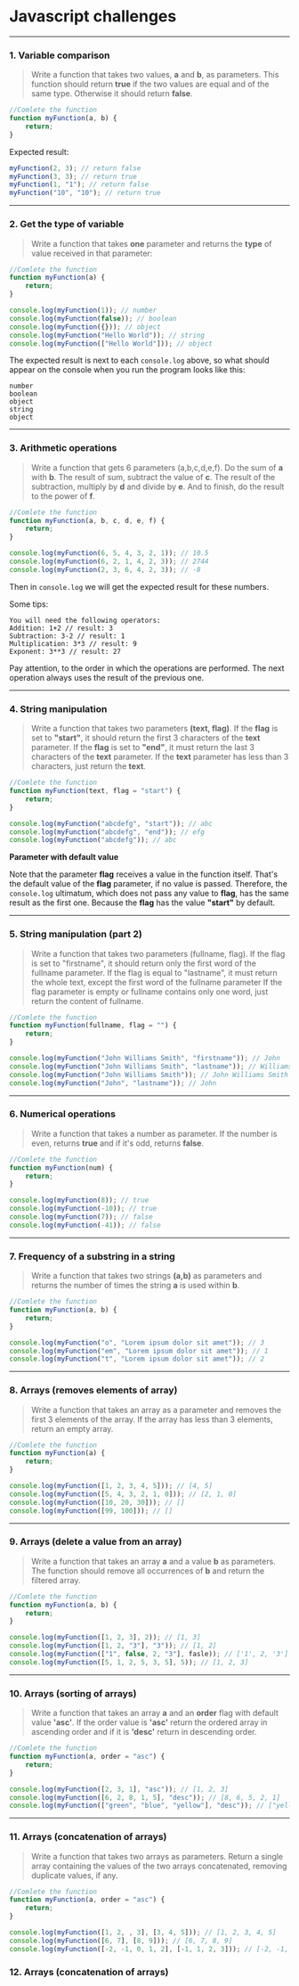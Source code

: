 # Javascript challenges

---

### 1. Variable comparison

> Write a function that takes two values, **a** and **b**, as parameters.
> This function should return **true** if the two values are equal and of the same type.
> Otherwise it should return **false**.

```javascript
//Comlete the function
function myFunction(a, b) {
    return;
}
```

Expected result:

```javascript
myFunction(2, 3); // return false
myFunction(3, 3); // return true
myFunction(1, "1"); // return false
myFunction("10", "10"); // return true
```

---

### 2. Get the type of variable

> Write a function that takes **one** parameter and returns the **type** of value received
> in that parameter:

```javascript
//Comlete the function
function myFunction(a) {
    return;
}

console.log(myFunction(1)); // number
console.log(myFunction(false)); // boolean
console.log(myFunction({})); // object
console.log(myFunction("Hello World")); // string
console.log(myFunction(["Hello World"])); // object
```

The expected result is next to each `console.log` above, so
what should appear on the console when you run the program looks like this:

```
number
boolean
object
string
object
```

---

### 3. Arithmetic operations

> Write a function that gets 6 parameters (a,b,c,d,e,f).
> Do the sum of **a** with **b**.
> The result of sum, subtract the value of **c**.
> The result of the subtraction, multiply by **d** and divide by **e**.
> And to finish, do the result to the power of **f**.

```javascript
//Comlete the function
function myFunction(a, b, c, d, e, f) {
    return;
}

console.log(myFunction(6, 5, 4, 3, 2, 1)); // 10.5
console.log(myFunction(6, 2, 1, 4, 2, 3)); // 2744
console.log(myFunction(2, 3, 6, 4, 2, 3)); // -8
```

Then in `console.log` we will get the expected result for these numbers.

Some tips:

```
You will need the following operators:
Addition: 1+2 // result: 3
Subtraction: 3-2 // result: 1
Multiplication: 3*3 // result: 9
Exponent: 3**3 // result: 27
```

Pay attention, to the order in which the operations are performed.
The next operation always uses the result of the previous one.

---

### 4. String manipulation

> Write a function that takes two parameters **(text, flag)**.
> If the **flag** is set to **"start"**, it should return the first 3 characters of the **text** parameter.
> If the **flag** is set to **"end"**, it must return the last 3 characters of the **text** parameter.
> If the **text** parameter has less than 3 characters, just return the **text**.

```javascript
//Comlete the function
function myFunction(text, flag = "start") {
    return;
}

console.log(myFunction("abcdefg", "start")); // abc
console.log(myFunction("abcdefg", "end")); // efg
console.log(myFunction("abcdefg")); // abc
```

**Parameter with default value**

Note that the parameter **flag** receives a value in the function itself.
That's the default value of the **flag** parameter, if no value is passed.
Therefore, the `console.log` ultimatum, which does not pass any value to **flag**,
has the same result as the first one. Because the **flag** has the value **"start"**
by default.

---

### 5. String manipulation (part 2)

> Write a function that takes two parameters (fullname, flag).
> If the flag is set to "firstname", it should return only the first word of the fullname parameter.
> If the flag is equal to "lastname", it must return the whole text, except the first word of the fullname parameter
> If the flag parameter is empty or fullname contains only one word, just return the content of fullname.

```javascript
//Comlete the function
function myFunction(fullname, flag = "") {
    return;
}

console.log(myFunction("John Williams Smith", "firstname")); // John
console.log(myFunction("John Williams Smith", "lastname")); // Williams Smith
console.log(myFunction("John Williams Smith")); // John Williams Smith
console.log(myFunction("John", "lastname")); // John
```

---

### 6. Numerical operations

> Write a function that takes a number as parameter.
> If the number is even, returns **true** and if it's odd, returns **false**.

```javascript
//Comlete the function
function myFunction(num) {
    return;
}

console.log(myFunction(8)); // true
console.log(myFunction(-10)); // true
console.log(myFunction(7)); // false
console.log(myFunction(-41)); // false
```

---

### 7. Frequency of a substring in a string

> Write a function that takes two strings **(a,b)** as parameters and
> returns the number of times the string **a** is used within **b**.

```javascript
//Comlete the function
function myFunction(a, b) {
    return;
}

console.log(myFunction("o", "Lorem ipsum dolor sit amet")); // 3
console.log(myFunction("em", "Lorem ipsum dolor sit amet")); // 1
console.log(myFunction("t", "Lorem ipsum dolor sit amet")); // 2
```

---

### 8. Arrays (removes elements of array)

> Write a function that takes an array as a parameter and removes the first
> 3 elements of the array. If the array has less than 3 elements, return an
> empty array.

```javascript
//Comlete the function
function myFunction(a) {
    return;
}

console.log(myFunction([1, 2, 3, 4, 5])); // [4, 5]
console.log(myFunction([5, 4, 3, 2, 1, 0])); // [2, 1, 0]
console.log(myFunction([10, 20, 30])); // []
console.log(myFunction([99, 100])); // []
```

---

### 9. Arrays (delete a value from an array)

> Write a function that takes an array **a** and a value **b** as parameters.
> The function should remove all occurrences of **b** and return the filtered array.

```javascript
//Comlete the function
function myFunction(a, b) {
    return;
}

console.log(myFunction([1, 2, 3], 2)); // [1, 3]
console.log(myFunction([1, 2, "3"], "3")); // [1, 2]
console.log(myFunction(["1", false, 2, "3"], fasle)); // ['1', 2, '3']
console.log(myFunction([5, 1, 2, 5, 3, 5], 5)); // [1, 2, 3]
```

---

### 10. Arrays (sorting of arrays)

> Write a function that takes an array **a** and an **order** flag with default
> value **'asc'**. If the order value is **'asc'** return the ordered array in
> ascending order and if it is **'desc'** return in descending order.

```javascript
//Comlete the function
function myFunction(a, order = "asc") {
    return;
}

console.log(myFunction([2, 3, 1], "asc")); // [1, 2, 3]
console.log(myFunction([6, 2, 8, 1, 5], "desc")); // [8, 6, 5, 2, 1]
console.log(myFunction(["green", "blue", "yellow"], "desc")); // ["yellow", "green", "blue"]
```

---

### 11. Arrays (concatenation of arrays)

> Write a function that takes two arrays as parameters.
> Return a single array containing the values of the two arrays
> concatenated, removing duplicate values, if any.

```javascript
//Comlete the function
function myFunction(a, order = "asc") {
    return;
}

console.log(myFunction([1, 2, , 3], [3, 4, 5])); // [1, 2, 3, 4, 5] 
console.log(myFunction([6, 7], [8, 9])); // [6, 7, 8, 9]
console.log(myFunction([-2, -1, 0, 1, 2], [-1, 1, 2, 3])); // [-2, -1, 0, 1, 2, 3] 
```

### 12. Arrays (concatenation of arrays)





